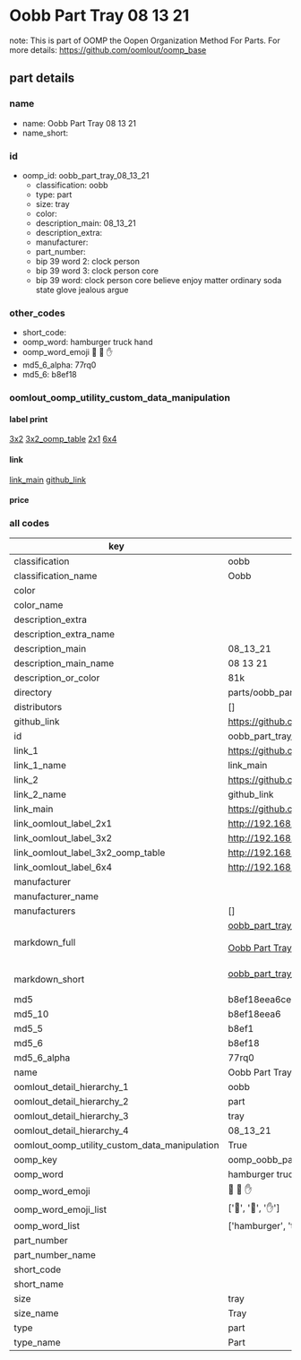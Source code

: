 # Oobb Part Tray 08 13 21  

note: This is part of OOMP the Oopen Organization Method For Parts. For more details: https://github.com/oomlout/oomp_base

##  part details





### name
* name: Oobb Part Tray 08 13 21
* name_short: 
### id
* oomp_id: oobb_part_tray_08_13_21
  * classification: oobb
  * type: part
  * size: tray
  * color: 
  * description_main: 08_13_21
  * description_extra: 
  * manufacturer: 
  * part_number: 
  * bip 39 word 2: clock person
  * bip 39 word 3: clock person core
  * bip 39 word: clock person core believe enjoy matter ordinary soda state glove jealous argue

### other_codes
* short_code: 
* oomp_word: hamburger truck hand
* oomp_word_emoji :hamburger: :truck: :hand:
* md5_6_alpha: 77rq0
* md5_6: b8ef18






### oomlout_oomp_utility_custom_data_manipulation
#### label print
[3x2](http://192.168.1.245:1112/?label=oomp%2077rq0)
[3x2_oomp_table](http://192.168.1.107:1112/?label=oomp%2077rq0)
[2x1](http://192.168.1.242:1112/?label=oomp%2077rq0)
[6x4](http://192.168.1.55:1112/?label=oomp%2077rq0)    

#### link

[link_main](https://github.com/oomlout/oomlout_oomp_current_version_messy/tree/main/parts/oobb_part_tray_08_13_21) [github_link](https://github.com/oomlout/oomlout_oomp_part_src/tree/main/parts/oobb_part_tray_08_13_21)                             

#### price







### all codes 
| key | value |  
| --- | --- |  
| classification | oobb |  
| classification_name | Oobb |  
| color |  |  
| color_name |  |  
| description_extra |  |  
| description_extra_name |  |  
| description_main | 08_13_21 |  
| description_main_name | 08 13 21 |  
| description_or_color | 81k |  
| directory | parts/oobb_part_tray_08_13_21 |  
| distributors | [] |  
| github_link | https://github.com/oomlout/oomlout_oomp_part_src/tree/main/parts/oobb_part_tray_08_13_21 |  
| id | oobb_part_tray_08_13_21 |  
| link_1 | https://github.com/oomlout/oomlout_oomp_current_version_messy/tree/main/parts/oobb_part_tray_08_13_21 |  
| link_1_name | link_main |  
| link_2 | https://github.com/oomlout/oomlout_oomp_part_src/tree/main/parts/oobb_part_tray_08_13_21 |  
| link_2_name | github_link |  
| link_main | https://github.com/oomlout/oomlout_oomp_current_version_messy/tree/main/parts/oobb_part_tray_08_13_21 |  
| link_oomlout_label_2x1 | http://192.168.1.242:1112/?label=oomp%2077rq0 |  
| link_oomlout_label_3x2 | http://192.168.1.245:1112/?label=oomp%2077rq0 |  
| link_oomlout_label_3x2_oomp_table | http://192.168.1.107:1112/?label=oomp%2077rq0 |  
| link_oomlout_label_6x4 | http://192.168.1.55:1112/?label=oomp%2077rq0 |  
| manufacturer |  |  
| manufacturer_name |  |  
| manufacturers | [] |  
| markdown_full | [oobb_part_tray_08_13_21](https://github.com/oomlout/oomlout_oomp_current_version_messy/tree/main/parts/oobb_part_tray_08_13_21)<br>[](https://github.com/oomlout/oomlout_oomp_current_version_messy/tree/main/parts/oobb_part_tray_08_13_21)<br>[Oobb Part Tray 08 13 21](https://github.com/oomlout/oomlout_oomp_current_version_messy/tree/main/parts/oobb_part_tray_08_13_21)<br><br> |  
| markdown_short | [oobb_part_tray_08_13_21](https://github.com/oomlout/oomlout_oomp_current_version_messy/tree/main/parts/oobb_part_tray_08_13_21)<br><br> |  
| md5 | b8ef18eea6ce338a2525514a60a8d15b |  
| md5_10 | b8ef18eea6 |  
| md5_5 | b8ef1 |  
| md5_6 | b8ef18 |  
| md5_6_alpha | 77rq0 |  
| name | Oobb Part Tray 08 13 21 |  
| oomlout_detail_hierarchy_1 | oobb |  
| oomlout_detail_hierarchy_2 | part |  
| oomlout_detail_hierarchy_3 | tray |  
| oomlout_detail_hierarchy_4 | 08_13_21 |  
| oomlout_oomp_utility_custom_data_manipulation | True |  
| oomp_key | oomp_oobb_part_tray_08_13_21 |  
| oomp_word | hamburger truck hand |  
| oomp_word_emoji | :hamburger: :truck: :hand: |  
| oomp_word_emoji_list | [':hamburger:', ':truck:', ':hand:'] |  
| oomp_word_list | ['hamburger', 'truck', 'hand'] |  
| part_number |  |  
| part_number_name |  |  
| short_code |  |  
| short_name |  |  
| size | tray |  
| size_name | Tray |  
| type | part |  
| type_name | Part |  
